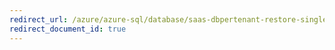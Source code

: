 ```yaml
---
redirect_url: /azure/azure-sql/database/saas-dbpertenant-restore-single-tenant
redirect_document_id: true
---
```

